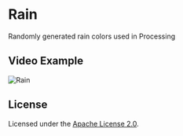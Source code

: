 # Rain
Randomly generated rain colors used in Processing

## Video Example
<img src="data/Rain.gif" alt="Rain">


## License
Licensed under the [Apache License 2.0](LICENSE).
